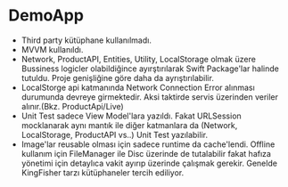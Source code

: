 # DemoApp

- Third party kütüphane kullanılmadı.
- MVVM kullanıldı.
- Network, ProductAPI, Entities, Utility, LocalStorage olmak üzere Bussiness logicler olabildiğince ayırştırılarak Swift Package'lar halinde tutuldu. Proje genişliğine göre daha da ayrıştırılabilir.
- LocalStorge api katmanında Network Connection Error alınması durumunda devreye girmektedir. Aksi taktirde servis üzerinden veriler alınır.(Bkz. ProductApi/Live)
- Unit Test sadece View Model'lara yazıldı. Fakat URLSession mocklanarak aynı mantık ile diğer katmanlara da (Network, LocalStorage, ProductAPI vs..) Unit Test yazılabilir.
- Image'lar reusable olması için sadece runtime da cache'lendi. Offline kullanım için FileManager ile Disc üzerinde de tutalabilir fakat hafıza yönetimi için detaylıca vakit ayırıp üzerinde çalışmak gerekir. Genelde KingFisher tarzı kütüphaneler tercih ediliyor.
